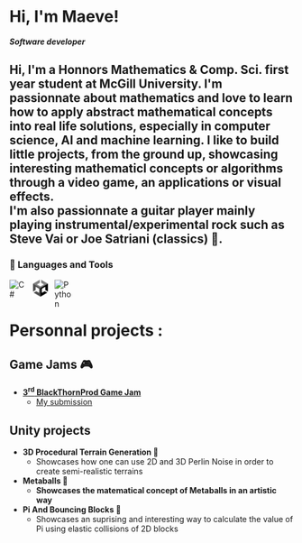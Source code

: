# Hi, I'm Maeve!

***Software developer***

Hi, I'm a Honnors Mathematics & Comp. Sci. first year student at McGill University. I'm passionnate about mathematics and love to learn how to apply abstract mathematical concepts into real life solutions, especially in computer science, AI and machine learning. I like to build little projects, from the ground up, showcasing interesting mathematicl concepts or algorithms through a video game, an applications or visual effects. <br>I'm also passionnate a guitar player mainly playing instrumental/experimental rock such as Steve Vai or Joe Satriani (classics) 🎸.
---
### 🧰 Languages and Tools
<img align="left" alt="C#" width="30px" style="padding-right:10px;" src="https://upload.wikimedia.org/wikipedia/commons/b/bd/Logo_C_sharp.svg"/>
<img align="left" alt="Unity" width="30px" style="padding-right:10px;" src="https://raw.githubusercontent.com/devicons/devicon/refs/heads/master/icons/unity/unity-original.svg" />
<img align="left" alt="Python" width="30px" style="padding-right:10px;" src="https://cdn.jsdelivr.net/gh/devicons/devicon/icons/python/python-plain.svg" />
<br><br>

# Personnal projects :

## Game Jams 🎮

- **[3<sup>rd</sup> BlackThornProd Game Jam](https://itch.io/jam/blackthornprod-game-jam-3)**
  - [My submission](https://wacwac.itch.io/just-an-easy-dungeon)
 
## Unity projects

- **3D Procedural Terrain Generation 🌳**
  - Showcases how one can use 2D and 3D Perlin Noise in order to create semi-realistic terrains 
- **Metaballs 🧶**
  - **Showcases the matematical concept of Metaballs in an artistic way**
- **Pi And Bouncing Blocks 🥧**
  - Showcases an suprising and interesting way to calculate the value of Pi using elastic collisions of 2D blocks 
